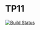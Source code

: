 # TP11

[![Build Status](https://travis-ci.org/Martin-Ruggeri-Bio/TP11.svg?branch=master)](https://travis-ci.org/Martin-Ruggeri-Bio/TP11)
